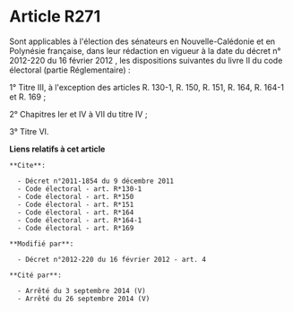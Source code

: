 # Article R271

Sont applicables à l'élection des sénateurs en Nouvelle-Calédonie et en Polynésie française, dans leur rédaction en vigueur à
la date du          décret n° 2012-220 du 16 février 2012 , les dispositions suivantes du livre II du code électoral (partie
Réglementaire) : 

1° Titre III, à l'exception des articles R. 130-1, R. 150, R. 151, R. 164, R. 164-1 et R. 169 ; 

2° Chapitres Ier et IV à VII du titre IV ; 

3° Titre VI.

**Liens relatifs à cet article**

	**Cite**:

	  - Décret n°2011-1854 du 9 décembre 2011
	  - Code électoral - art. R*130-1
	  - Code électoral - art. R*150
	  - Code électoral - art. R*151
	  - Code électoral - art. R*164
	  - Code électoral - art. R*164-1
	  - Code électoral - art. R*169

	**Modifié par**:

	  - Décret n°2012-220 du 16 février 2012 - art. 4

	**Cité par**:

	  - Arrêté du 3 septembre 2014 (V)
	  - Arrêté du 26 septembre 2014 (V)
